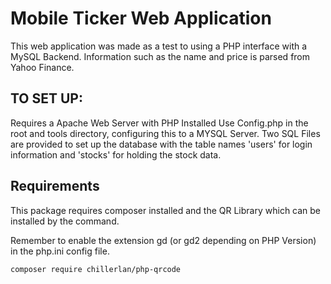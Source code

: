 # Mobile Ticker Web Application
This web application was made as a test to using a PHP
interface with a MySQL Backend. Information such as the
name and price is parsed from Yahoo Finance.
## TO SET UP:
Requires a  Apache Web Server with PHP Installed
Use Config.php in the root and tools directory, configuring
this to a MYSQL Server.
Two SQL Files are provided to set up the database with the 
table names 'users' for login information and 'stocks' for
holding the stock data.
## Requirements
This package requires composer installed and the QR Library which
can be installed by the command.

Remember to enable the extension gd (or gd2 depending on PHP Version)
in the php.ini config file.
```
composer require chillerlan/php-qrcode
```